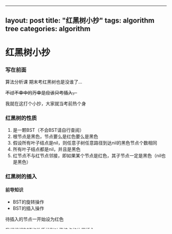 <!--
 * @Author: XPectuer
 * @LastEditor: XPectuer
-->
---
layout: post
title: "红黑树小抄"
tags: algorithm tree
categories: algorithm
---
# 红黑树小抄

### 写在前面

算法分析课 期末考红黑树也是没谁了...

~~不过不幸中的万幸是应该只考插入，~~

我就在这打个小抄，大家就当考前热个身

### 红黑树的性质

1. 是一颗BST（不会BST请自行查阅）
2. 根节点是黑色，节点要么是红色要么是黑色
3. 假设所有叶子结点是nil，则任意子树任意路径到达nil的黑色节点个数相同
4. 所有叶子结点都是nil，并且是黑色
5. 红节点不与红节点邻接，即如果某个节点是红色，其子节点一定是黑色（nil也是黑色）

### 红黑树的插入

#### 前导知识

- BST的旋转操作
- BST的插入操作

待插入的节点一开始设为红色

我们根据BST的性质找到叶子结点的位置插入

>  叔叔节点：我们称当前节点的**父节点**的**兄弟节点**为**叔叔节点**

我们把**指针**指向<font color='red'>待插入节点</font>， 讨论<font color='red'>待插入节点</font>几种情况：

1. 父节点是**黑色**，很幸运，直接插入。

2. 当前没有节点，直接插入，并把节点染成**黑色**

3. 父节点是<font color='red'>红色</font>

   1. 叔叔节点是<font color='red'>红色</font>

      - 把当前节点的 <font color='red'>父节点</font>与<font color='red'>叔叔节点</font>染成**黑色**

      - 指针指向当前节点的<font color='green'>祖父节点</font>并将祖父节点染成<font color='red'>红色</font>

   2. 叔叔节点是**黑色**

      1. LL
         - 右旋当前**指针节点**
         - 交换**指针节点**与**右子节点**的颜色
      2. LR
         - 左旋转化为LL
         - do LL
      3. RR
         - 左旋当前**指针节点**
         - 交换**指针节点**与**左子节点**的颜色
      4. RL
         - 右旋转化为RR
         - do RR

### 复杂度

这里打个小抄，不做证明

>  插入、查找、删除的时间复杂度只与**红黑树的高度**有关

$height = 2log(N+1) \rightarrow O(logN)$

证明的思路大概就是：

- 首先忽略**黑节点**，计算只有<font color='red'>红节点</font>的树的高度
- 忽略<font color='red'>红节点</font>，计算只有**黑节点**的树的高度
- 把两个高度加起来就是红黑树的高度
